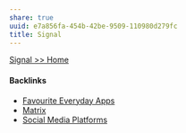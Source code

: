 ```yaml
---
share: true
uuid: e7a856fa-454b-42be-9509-110980d279fc
title: Signal
---
```

[Signal >> Home](https://signal.org/en/)

#### Backlinks

* [Favourite Everyday Apps](/444ff7c7-77b4-483c-b801-3955d2daeb0a)
* [Matrix](/2ee75330-e978-4eec-ae45-7df5576815e6)
* [Social Media Platforms](/5e30f762-9b65-479a-9d72-e84a5d9e12da)